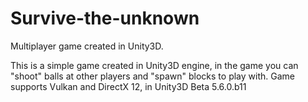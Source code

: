 # Survive-the-unknown
Multiplayer game created in Unity3D.

This is a simple game created in Unity3D engine, in the game you can "shoot" balls at other players and "spawn" blocks to play with.
Game supports Vulkan and DirectX 12, in Unity3D Beta 5.6.0.b11